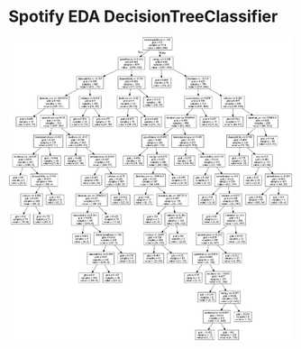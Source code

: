 # Spotify EDA DecisionTreeClassifier

<p float="left" align="center">
    <img src="dec_tree_01.png"/>
</p>

